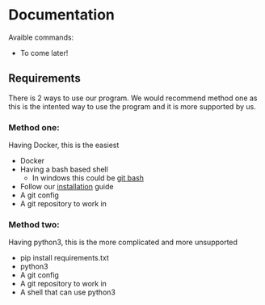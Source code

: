 # Documentation
Avaible commands:
* To come later!

## Requirements
There is 2 ways to use our program. We would recommend method one as this is the intented way to use the program and it is more supported by us.

### Method one:

Having Docker, this is the easiest

* Docker
* Having a bash based shell
    * In windows this could be [git bash](https://git-scm.com/downloads)
* Follow our [installation](installation.md) guide
* A git config
* A git repository to work in

### Method two:

Having python3, this is the more complicated and more unsupported

* pip install requirements.txt
* python3 
* A git config
* A git repository to work in
* A shell that can use python3